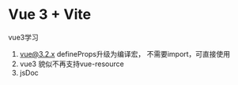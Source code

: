 # Vue 3 + Vite

vue3学习


1. vue@3.2.x  defineProps升级为编译宏， 不需要import，可直接使用
2. vue3 貌似不再支持vue-resource
3. jsDoc
